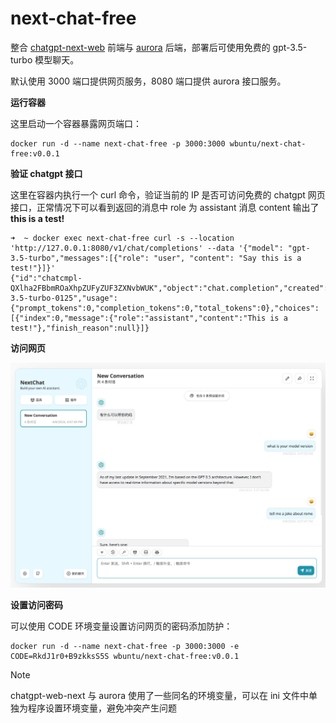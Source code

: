 # next-chat-free

整合 [chatgpt-next-web](https://github.com/ChatGPTNextWeb/ChatGPT-Next-Web) 前端与 [aurora](https://github.com/aurora-develop/aurora) 后端，部署后可使用免费的 gpt-3.5-turbo 模型聊天。

默认使用 3000 端口提供网页服务，8080 端口提供 aurora 接口服务。

**运行容器**

这里启动一个容器暴露网页端口：

```shell
docker run -d --name next-chat-free -p 3000:3000 wbuntu/next-chat-free:v0.0.1
```

**验证 chatgpt 接口**

这里在容器内执行一个 curl 命令，验证当前的 IP 是否可访问免费的 chatgpt 网页接口，正常情况下可以看到返回的消息中 role 为 assistant 消息 content 输出了 **this is a test!**

```shell
➜  ~ docker exec next-chat-free curl -s --location 'http://127.0.0.1:8080/v1/chat/completions' --data '{"model": "gpt-3.5-turbo","messages":[{"role": "user", "content": "Say this is a test!"}]}'
{"id":"chatcmpl-QXlha2FBbmROaXhpZUFyZUF3ZXNvbWUK","object":"chat.completion","created":0,"model":"gpt-3.5-turbo-0125","usage":{"prompt_tokens":0,"completion_tokens":0,"total_tokens":0},"choices":[{"index":0,"message":{"role":"assistant","content":"This is a test!"},"finish_reason":null}]}
```

**访问网页**

![](img-01.png)

**设置访问密码**

可以使用 CODE 环境变量设置访问网页的密码添加防护：

```shell
docker run -d --name next-chat-free -p 3000:3000 -e CODE=RkdJ1r0+B9zkksS5S wbuntu/next-chat-free:v0.0.1
```

> [!NOTE]  
> chatgpt-web-next 与 aurora 使用了一些同名的环境变量，可以在 ini 文件中单独为程序设置环境变量，避免冲突产生问题